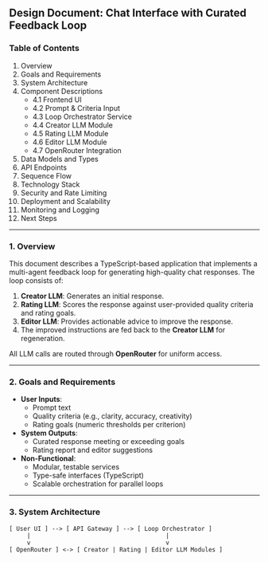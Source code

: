 ## Design Document: Chat Interface with Curated Feedback Loop

### Table of Contents
1. Overview
2. Goals and Requirements
3. System Architecture
4. Component Descriptions
   - 4.1 Frontend UI
   - 4.2 Prompt & Criteria Input
   - 4.3 Loop Orchestrator Service
   - 4.4 Creator LLM Module
   - 4.5 Rating LLM Module
   - 4.6 Editor LLM Module
   - 4.7 OpenRouter Integration
5. Data Models and Types
6. API Endpoints
7. Sequence Flow
8. Technology Stack
9. Security and Rate Limiting
10. Deployment and Scalability
11. Monitoring and Logging
12. Next Steps

---

### 1. Overview
This document describes a TypeScript-based application that implements a multi-agent feedback loop for generating high-quality chat responses. The loop consists of:

1. **Creator LLM**: Generates an initial response.
2. **Rating LLM**: Scores the response against user-provided quality criteria and rating goals.
3. **Editor LLM**: Provides actionable advice to improve the response.
4. The improved instructions are fed back to the **Creator LLM** for regeneration.

All LLM calls are routed through **OpenRouter** for uniform access.

---

### 2. Goals and Requirements
- **User Inputs**:
  - Prompt text
  - Quality criteria (e.g., clarity, accuracy, creativity)
  - Rating goals (numeric thresholds per criterion)
- **System Outputs**:
  - Curated response meeting or exceeding goals
  - Rating report and editor suggestions
- **Non-Functional**:
  - Modular, testable services
  - Type-safe interfaces (TypeScript)
  - Scalable orchestration for parallel loops

---

### 3. System Architecture
```plaintext
[ User UI ] --> [ API Gateway ] --> [ Loop Orchestrator ] 
     |                                      |
     v                                      v
[ OpenRouter ] <-> [ Creator | Rating | Editor LLM Modules ]
